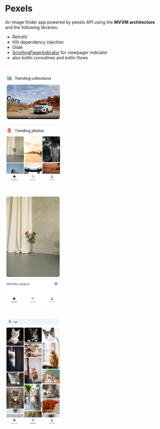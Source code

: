 # Pexels

An image finder app powered by pexels API using the **MVVM architecture** and the following libraries: 

- Retrofit
- Hilt dependency injection
- Glide
- [ScrollingPagerIndicator](https://github.com/Tinkoff/ScrollingPagerIndicator) for viewpager indicator
- also kotlin coroutines and kotlin flows

 <br>

![explore screen](readmeAssets/img_scrn_explore.png)

 <br>

![details screen](readmeAssets/img_scrn_details.png)

 <br>

![search screen](readmeAssets/img_scrn_search.png)